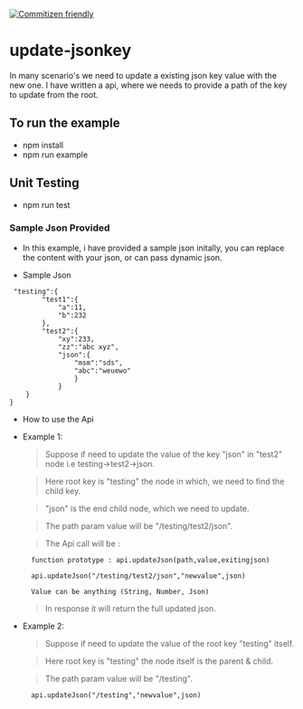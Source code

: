 [![Commitizen friendly](https://img.shields.io/badge/commitizen-friendly-brightgreen.svg)](http://commitizen.github.io/cz-cli/)

# update-jsonkey
In many scenario's we need to update a existing json key value with the new one. I have written a api, where we needs to provide a path of the key to update from the root.

## To run the example

- npm install
- npm run example

## Unit Testing

- npm run test

### Sample Json Provided

- In this example, i have provided a sample json initally, you can replace the content with your json, or can pass dynamic json.

- Sample Json 
```{
 "testing":{
        "test1":{
            "a":11,
            "b":232
        },
        "test2":{
            "xy":233,
            "zz":"abc xyz",
            "json":{
                "msm":"sds",
                "abc":"weuewo"
                }
            }
    }
}

```
- How to use the Api

- Example 1: 

    > Suppose if need to update the value of the key "json" in "test2" node i.e testing->test2->json. 

    > Here root key is "testing" the node in which, we need to find the child key.

    > "json" is the end child node, which we need to update.

    > The path param value will be "/testing/test2/json".

    > The Api call will be :

        function prototype : api.updateJson(path,value,exitingjson)

        api.updateJson("/testing/test2/json","newvalue",json)
    
        Value can be anything (String, Number, Json)

    > In response it will return the full updated json.


- Example 2:

    > Suppose if need to update the value of the root key "testing" itself.

    > Here root key is "testing" the node itself is the parent & child.

    > The path param value will be "/testing".

        api.updateJson("/testing","newvalue",json)
